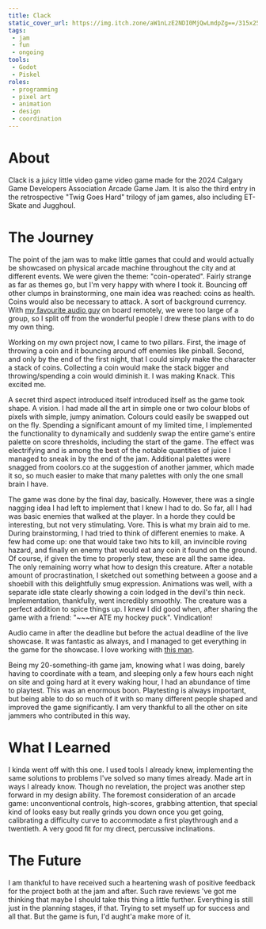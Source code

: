 ```yaml
---
title: Clack
static_cover_url: https://img.itch.zone/aW1nLzE2NDI0MjQwLmdpZg==/315x250%23cm/Q4GWMY.gif
tags:
 - jam
 - fun
 - ongoing
tools:
 - Godot
 - Piskel
roles:
 - programming
 - pixel art
 - animation
 - design
 - coordination
---
```


# About
Clack is a juicy little video game video game made for the 2024 Calgary Game Developers Association Arcade Game Jam. It is also the third entry in the retrospective "Twig Goes Hard" trilogy of jam games, also including ET-Skate and Jugghoul.

# The Journey
The point of the jam was to make little games that could and would actually be showcased on physical arcade machine throughout the city and at different events. We were given the theme: "coin-operated". Fairly strange as far as themes go, but I'm very happy with where I took it. Bouncing off other clumps in brainstorming, one main idea was reached: coins as health. Coins would also be necessary to attack. A sort of background currency. With [my favourite audio guy][0] on board remotely, we were too large of a group, so I split off from the wonderful people I drew these plans with to do my own thing.

Working on my own project now, I came to two pillars. First, the image of throwing a coin and it bouncing around off enemies like pinball. Second, and only by the end of the first night, that I could simply make the character a stack of coins. Collecting a coin would make the stack bigger and throwing/spending a coin would diminish it. I was making Knack. This excited me.

A secret third aspect introduced itself introduced itself as the game took shape. A vision. I had made all the art in simple one or two colour blobs of pixels with simple, jumpy animation. Colours could easily be swapped out on the fly. Spending a significant amount of my limited time, I implemented the functionality to dynamically and suddenly swap the entire game's entire palette on score thresholds, including the start of the game. The effect was electrifying and is among the best of the notable quantities of juice I managed to sneak in by the end of the jam. Additional palettes were snagged from coolors.co at the suggestion of another jammer, which made it so, so much easier to make that many palettes with only the one small brain I have.

The game was done by the final day, basically. However, there was a single nagging idea I had left to implement that I knew I had to do. So far, all I had was basic enemies that walked at the player. In a horde they could be interesting, but not very stimulating. Vore. This is what my brain aid to me. During brainstorming, I had tried to think of different enemies to make. A few had come up: one that would take two hits to kill, an invincible roving hazard, and finally en enemy that would eat any coin it found on the ground. Of course, if given the time to properly stew, these are all the same idea. The only remaining worry what how to design this creature. After a notable amount of procrastination, I sketched out something between a goose and a shoebill with this delightfully smug expression. Animations was well, with a separate idle state clearly showing a coin lodged in the devil's thin neck. Implementation, thankfully, went incredibly smoothly. The creature was a perfect addition to spice things up. I knew I did good when, after sharing the game with a friend: "~~~er ATE my hockey puck". Vindication!

Audio came in after the deadline but before the actual deadline of the live showcase. It was fantastic as always, and I managed to get everything in the game for the showcase. I love working with [this man][0].

Being my 20-something-ith game jam, knowing what I was doing, barely having to coordinate with a team, and sleeping only a few hours each night on site and going hard at it every waking hour, I had an abundance of time to playtest. This was an enormous boon. Playtesting is always important, but being able to do so much of it with so many different people shaped and improved the game significantly. I am very thankful to all the other on site jammers who contributed in this way.

# What I Learned
I kinda went off with this one. I used tools I already knew, implementing the same solutions to problems I've solved so many times already. Made art in ways I already know. Though no revelation, the project was another step forward in my design ability. The foremost consideration of an arcade game: unconventional controls, high-scores, grabbing attention, that special kind of looks easy but really grinds you down once you get going, calibrating a difficulty curve to accommodate a first playthrough and a twentieth. A very good fit for my direct, percussive inclinations.

# The Future
I am thankful to have received such a heartening wash of positive feedback for the project both at the jam and after. Such rave reviews 've got me thinking that maybe I should take this thing a little further. Everything is still just in the planning stages, if that. Trying to set myself up for success and all that. But the game is fun, I'd aught'a make more of it.

[0]: https://roboplomat.bandcamp.com